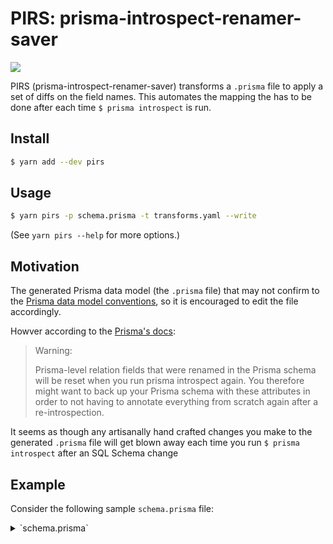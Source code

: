 # PIRS: prisma-introspect-renamer-saver

![](https://i.fluffy.cc/q6wwsSBCTXKGkgcxnCBq666RWjMQPWn1.png)

PIRS (prisma-introspect-renamer-saver) transforms a `.prisma` file to apply a set
of diffs on the field names. This automates the mapping the has to be done after
each time `$ prisma introspect` is run.

## Install

```bash
$ yarn add --dev pirs
```

## Usage

```bash
$ yarn pirs -p schema.prisma -t transforms.yaml --write
```

(See `yarn pirs --help` for more options.)

## Motivation

The generated Prisma data model (the `.prisma` file) that may not confirm to the
[Prisma data model conventions][conventions], so it is encouraged to edit the
file accordingly.

[conventions]: https://www.prisma.io/docs/reference/tools-and-interfaces/introspection#rules-and-conventions

Howver according to the [Prisma's docs](https://www.prisma.io/docs/reference/tools-and-interfaces/prisma-client/configuring-the-prisma-client-api#renaming-relation-fields):

> Warning:
>
> Prisma-level relation fields that were renamed in the Prisma schema will be reset when you run prisma introspect again.
> You therefore might want to back up your Prisma schema with these attributes in order to not having to annotate everything from scratch again after a re-introspection.

It seems as though any artisanally hand crafted changes you make to the generated
`.prisma` file will get blown away each time you run `$ prisma introspect` after
an SQL Schema change

## Example

Consider the following sample `schema.prisma` file:

<details>
<summary>`schema.prisma`</summary>
<p>
```
generator client {
  provider = "prisma-client-js"
}

datasource db {
  provider = "postgresql"
  url      = env("DATABASE_URL")
}

model User {
  id           String        @id
  created      DateTime      @default(now())
  name         String?
  email        String        @unique
  passwordHash String
  UserSession  UserSession[]
  Photo        Photo[]
}

model UserSession {
  token   String   @id
  created DateTime @default(now())
  userId  String
  User    User     @relation(fields: [userId], references: [id])
}

model Photo {
  id             String  @id
  title          String?
  url            String
  userUploadedId String
  User           User    @relation(fields: [userUploadedId], references: [id])
}
```
</p>
</details>

In accordance with the [naming conventions][conventions], we'd probably want to be transform:
- `User.UserSession` -> `User.sessions`
- `User.Photo` -> `User.uploadedPhotos`
- `UserSession.User` -> `UserSession.user`
- `Photo.User` -> `Photo.uploadedBy`

[conventions]: https://www.prisma.io/docs/reference/tools-and-interfaces/introspection#rules-and-conventions

## API

Currently, we only support rewriting the field names on models.

The `--transformsFile` (or `-t`) arg must point to a yaml file that looks like this:

```yaml
models:
    - name: User
      fields:
          - field: UserSession
            attributes:
                fieldName: sessions
          - field: Photo
            attributes:
                fieldName: uploadedPhotos

    - name: UserSession
      fields:
          - field: User
            attributes:
                fieldName: user

    - name: Photo
      fields:
          - field: User
            attributes:
                fieldName: uploadedBy
```
